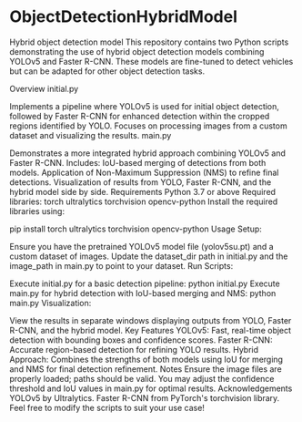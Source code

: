 # ObjectDetectionHybridModel
Hybrid object detection model
This repository contains two Python scripts demonstrating the use of hybrid object detection models combining YOLOv5 and Faster R-CNN. These models are fine-tuned to detect vehicles but can be adapted for other object detection tasks.

Overview
initial.py

Implements a pipeline where YOLOv5 is used for initial object detection, followed by Faster R-CNN for enhanced detection within the cropped regions identified by YOLO.
Focuses on processing images from a custom dataset and visualizing the results.
main.py

Demonstrates a more integrated hybrid approach combining YOLOv5 and Faster R-CNN.
Includes:
IoU-based merging of detections from both models.
Application of Non-Maximum Suppression (NMS) to refine final detections.
Visualization of results from YOLO, Faster R-CNN, and the hybrid model side by side.
Requirements
Python 3.7 or above
Required libraries:
torch
ultralytics
torchvision
opencv-python
Install the required libraries using:

pip install torch ultralytics torchvision opencv-python
Usage
Setup:

Ensure you have the pretrained YOLOv5 model file (yolov5su.pt) and a custom dataset of images.
Update the dataset_dir path in initial.py and the image_path in main.py to point to your dataset.
Run Scripts:

Execute initial.py for a basic detection pipeline:
python initial.py
Execute main.py for hybrid detection with IoU-based merging and NMS:
python main.py
Visualization:

View the results in separate windows displaying outputs from YOLO, Faster R-CNN, and the hybrid model.
Key Features
YOLOv5:
Fast, real-time object detection with bounding boxes and confidence scores.
Faster R-CNN:
Accurate region-based detection for refining YOLO results.
Hybrid Approach:
Combines the strengths of both models using IoU for merging and NMS for final detection refinement.
Notes
Ensure the image files are properly loaded; paths should be valid.
You may adjust the confidence threshold and IoU values in main.py for optimal results.
Acknowledgements
YOLOv5 by Ultralytics.
Faster R-CNN from PyTorch's torchvision library.
Feel free to modify the scripts to suit your use case!
